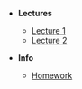 - **Lectures**
  - [Lecture 1](/lecture-1/lecture.md)
  - [Lecture 2](/lecture-2/lecture.md)
  
- **Info**
  - [Homework](/homework/homework.md)
